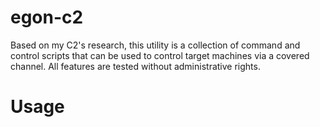 # egon-c2

Based on my C2's research, this utility is a collection of command and control scripts that can be used to control target machines via a covered channel. All features are tested without administrative rights.

# Usage
